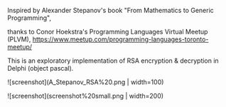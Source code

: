 Inspired by Alexander Stepanov's book "From Mathematics to Generic Programming", 

thanks to Conor Hoekstra's Programming Languages Virtual Meetup (PLVM),
https://www.meetup.com/programming-languages-toronto-meetup/

This is an exploratory implementation of RSA encryption & decryption
in Delphi (object pascal).

![screenshot](A_Stepanov_RSA%20.png | width=100)


![screenshot](screenshot%20small.png | width=200)
